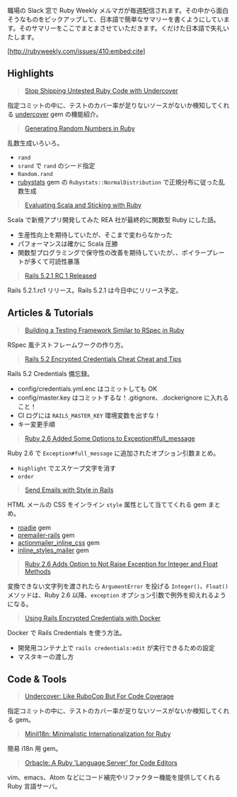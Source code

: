 職場の Slack 窓で Ruby Weekly メルマガが毎週配信されます。その中から面白そうなものをピックアップして、日本語で簡単なサマリーを書くようにしています。そのサマリーをここでまとまさせていただきます。くだけた日本語で失礼いたします。

[http://rubyweekly.com/issues/410:embed:cite]

## Highlights

> [Stop Shipping Untested Ruby Code with Undercover](https://rubyweekly.com/link/50790/web)

指定コミットの中に、テストのカバー率が足りないソースがないか検知してくれる [undercover](https://rubyweekly.com/link/50821/web) gem の機能紹介。

> [Generating Random Numbers in Ruby](https://rubyweekly.com/link/50793/web)

乱数生成いろいろ。

- `rand`
- `srand` で `rand` のシード指定
- `Random.rand`
- [rubystats](https://github.com/phillbaker/rubystats) gem の `Rubystats::NormalDistribution` で正規分布に従った乱数生成

> [Evaluating Scala and Sticking with Ruby](https://rubyweekly.com/link/50794/web)

Scala で新規アプリ開発してみた REA 社が最終的に関数型 Ruby にした話。

- 生産性向上を期待していたが、そこまで変わらなかった
- パフォーマンスは確かに Scala 圧勝
- 関数型プログラミングで保守性の改善を期待していたが、、ボイラープレートが多くて可読性暴落

> [Rails 5.2.1 RC 1 Released](https://rubyweekly.com/link/50795/web)

Rails 5.2.1.rc1 リリース。Rails 5.2.1 は今日中にリリース予定。

## Articles & Tutorials

> [Building a Testing Framework Similar to RSpec in Ruby](https://rubyweekly.com/link/50801/web)

RSpec 風テストフレームワークの作り方。

> [Rails 5.2 Encrypted Credentials Cheat Cheat and Tips](https://rubyweekly.com/link/50803/web)

Rails 5.2 Credentials 備忘録。

- config/credentials.yml.enc はコミットしても OK
- config/master.key はコミットするな！.gitignore、.dockerignore に入れること！
- CI ログには `RAILS_MASTER_KEY` 環境変数を出すな！
- キー変更手順

> [Ruby 2.6 Added Some Options to Exception#full_message](https://rubyweekly.com/link/50807/web)

Ruby 2.6 で `Exception#full_message` に追加されたオプション引数まとめ。

- `highlight` でエスケープ文字を消す
- `order`

> [Send Emails with Style in Rails](https://rubyweekly.com/link/50809/web)

HTML メールの CSS をインライン `style` 属性として当ててくれる gem まとめ。

- [roadie](http://github.com/Mange/roadie) gem
- [premailer-rails](https://github.com/fphilipe/premailer-rails) gem
- [actionmailer_inline_css](https://github.com/premailer/actionmailer_inline_css) gem
- [inline_styles_mailer](https://github.com/billhorsman/inline_styles_mailer) gem

> [Ruby 2.6 Adds Option to Not Raise Exception for Integer and Float Methods](https://rubyweekly.com/link/50811/web)

変換できない文字列を渡されたら `ArgumentError` を投げる `Integer()`、`Float()` メソッドは、Ruby 2.6 以降、`exception` オプション引数で例外を抑えれるようになる。

> [Using Rails Encrypted Credentials with Docker](https://rubyweekly.com/link/50817/web)

Docker で Rails Credentials を使う方法。

- 開発用コンテナ上で `rails credentials:edit` が実行できるための設定
- マスタキーの渡し方

## Code & Tools

> [Undercover: Like RuboCop But For Code Coverage](https://rubyweekly.com/link/50821/web)

指定コミットの中に、テストのカバー率が足りないソースがないか検知してくれる gem。

> [MiniI18n: Minimalistic Internationalization for Ruby](https://rubyweekly.com/link/50825/web)

簡易 i18n 用 gem。

> [Orbacle: A Ruby 'Language Server' for Code Editors](https://rubyweekly.com/link/50827/web)

vim、emacs、Atom などにコード補完やリファクター機能を提供してくれる Ruby 言語サーバ。
